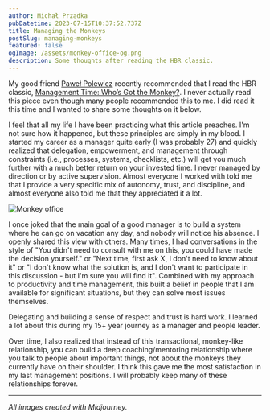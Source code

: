 ```yaml
---
author: Michał Prządka
pubDatetime: 2023-07-15T10:37:52.737Z
title: Managing the Monkeys
postSlug: managing-monkeys
featured: false
ogImage: /assets/monkey-office-og.png
description: Some thoughts after reading the HBR classic.
---
```


My good friend [Paweł Polewicz](https://www.linkedin.com/in/pawelpolewicz/) recently recommended that I read the HBR classic, [Management Time: Who’s Got the Monkey?](https://hbr.org/1999/11/management-time-whos-got-the-monkey). I never actually read this piece even though many people recommended this to me. I did read it this time and I wanted to share some thoughts on it below.

I feel that all my life I have been practicing what this article preaches. I'm not sure how it happened, but these principles are simply in my blood. I started my career as a manager quite early (I was probably 27) and quickly realized that delegation, empowerment, and management through constraints (i.e., processes, systems, checklists, etc.) will get you much further with a much better return on your invested time. I never managed by direction or by active supervision. Almost everyone I worked with told me that I provide a very specific mix of autonomy, trust, and discipline, and almost everyone also told me that they appreciated it a lot.

![Monkey office](/assets/monkey-office.png)

I once joked that the main goal of a good manager is to build a system where he can go on vacation any day, and nobody will notice his absence. I openly shared this view with others. Many times, I had conversations in the style of "You didn't need to consult with me on this, you could have made the decision yourself." or "Next time, first ask X, I don't need to know about it" or "I don't know what the solution is, and I don't want to participate in this discussion - but I'm sure you will find it". Combined with my approach to productivity and time management, this built a belief in people that I am available for significant situations, but they can solve most issues themselves.

Delegating and building a sense of respect and trust is hard work. I learned a lot about this during my 15+ year journey as a manager and people leader.

Over time, I also realized that instead of this transactional, monkey-like relationship, you can build a deep coaching/mentoring relationship where you talk to people about important things, not about the monkeys they currently have on their shoulder. I think this gave me the most satisfaction in my last management positions. I will probably keep many of these relationships forever.

---

_All images created with Midjourney._
